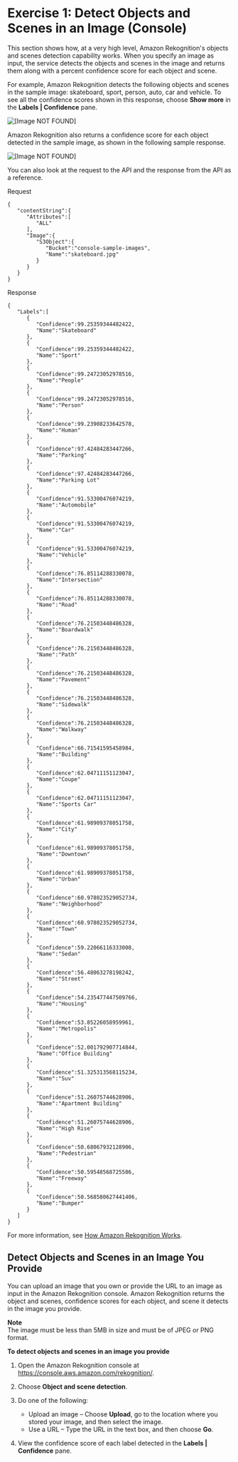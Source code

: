 # Exercise 1: Detect Objects and Scenes in an Image \(Console\)<a name="detect-labels-console"></a>

This section shows how, at a very high level, Amazon Rekognition's objects and scenes detection capability works\. When you specify an image as input, the service detects the objects and scenes in the image and returns them along with a percent confidence score for each object and scene\.

For example, Amazon Rekognition detects the following objects and scenes in the sample image: skateboard, sport, person, auto, car and vehicle\. To see all the confidence scores shown in this response, choose **Show more** in the **Labels \| Confidence** pane\.

![\[Image NOT FOUND\]](http://docs.aws.amazon.com/rekognition/latest/dg/images/detect-scenes.png)

Amazon Rekognition also returns a confidence score for each object detected in the sample image, as shown in the following sample response\. 

![\[Image NOT FOUND\]](http://docs.aws.amazon.com/rekognition/latest/dg/images/labels-confidence-score.png)

You can also look at the request to the API and the response from the API as a reference\.

Request

```
{
   "contentString":{
      "Attributes":[
         "ALL"
      ],
      "Image":{
         "S3Object":{
            "Bucket":"console-sample-images",
            "Name":"skateboard.jpg"
         }
      }
   }
}
```

Response

```
{
   "Labels":[
      {
         "Confidence":99.25359344482422,
         "Name":"Skateboard"
      },
      {
         "Confidence":99.25359344482422,
         "Name":"Sport"
      },
      {
         "Confidence":99.24723052978516,
         "Name":"People"
      },
      {
         "Confidence":99.24723052978516,
         "Name":"Person"
      },
      {
         "Confidence":99.23908233642578,
         "Name":"Human"
      },
      {
         "Confidence":97.42484283447266,
         "Name":"Parking"
      },
      {
         "Confidence":97.42484283447266,
         "Name":"Parking Lot"
      },
      {
         "Confidence":91.53300476074219,
         "Name":"Automobile"
      },
      {
         "Confidence":91.53300476074219,
         "Name":"Car"
      },
      {
         "Confidence":91.53300476074219,
         "Name":"Vehicle"
      },
      {
         "Confidence":76.85114288330078,
         "Name":"Intersection"
      },
      {
         "Confidence":76.85114288330078,
         "Name":"Road"
      },
      {
         "Confidence":76.21503448486328,
         "Name":"Boardwalk"
      },
      {
         "Confidence":76.21503448486328,
         "Name":"Path"
      },
      {
         "Confidence":76.21503448486328,
         "Name":"Pavement"
      },
      {
         "Confidence":76.21503448486328,
         "Name":"Sidewalk"
      },
      {
         "Confidence":76.21503448486328,
         "Name":"Walkway"
      },
      {
         "Confidence":66.71541595458984,
         "Name":"Building"
      },
      {
         "Confidence":62.04711151123047,
         "Name":"Coupe"
      },
      {
         "Confidence":62.04711151123047,
         "Name":"Sports Car"
      },
      {
         "Confidence":61.98909378051758,
         "Name":"City"
      },
      {
         "Confidence":61.98909378051758,
         "Name":"Downtown"
      },
      {
         "Confidence":61.98909378051758,
         "Name":"Urban"
      },
      {
         "Confidence":60.978023529052734,
         "Name":"Neighborhood"
      },
      {
         "Confidence":60.978023529052734,
         "Name":"Town"
      },
      {
         "Confidence":59.22066116333008,
         "Name":"Sedan"
      },
      {
         "Confidence":56.48063278198242,
         "Name":"Street"
      },
      {
         "Confidence":54.235477447509766,
         "Name":"Housing"
      },
      {
         "Confidence":53.85226058959961,
         "Name":"Metropolis"
      },
      {
         "Confidence":52.001792907714844,
         "Name":"Office Building"
      },
      {
         "Confidence":51.325313568115234,
         "Name":"Suv"
      },
      {
         "Confidence":51.26075744628906,
         "Name":"Apartment Building"
      },
      {
         "Confidence":51.26075744628906,
         "Name":"High Rise"
      },
      {
         "Confidence":50.68067932128906,
         "Name":"Pedestrian"
      },
      {
         "Confidence":50.59548568725586,
         "Name":"Freeway"
      },
      {
         "Confidence":50.568580627441406,
         "Name":"Bumper"
      }
   ]
}
```

For more information, see [How Amazon Rekognition Works](how-it-works.md)\.

## Detect Objects and Scenes in an Image You Provide<a name="detect-label-own-image"></a>

You can upload an image that you own or provide the URL to an image as input in the Amazon Rekognition console\. Amazon Rekognition returns the object and scenes, confidence scores for each object, and scene it detects in the image you provide\.

**Note**  
The image must be less than 5MB in size and must be of JPEG or PNG format\.

**To detect objects and scenes in an image you provide**

1. Open the Amazon Rekognition console at [https://console\.aws\.amazon\.com/rekognition/](https://console.aws.amazon.com/rekognition/)\.

1. Choose **Object and scene detection**\.

1. Do one of the following: 
   + Upload an image – Choose **Upload**, go to the location where you stored your image, and then select the image\. 
   + Use a URL – Type the URL in the text box, and then choose **Go**\.

1. View the confidence score of each label detected in the **Labels \| Confidence** pane\.